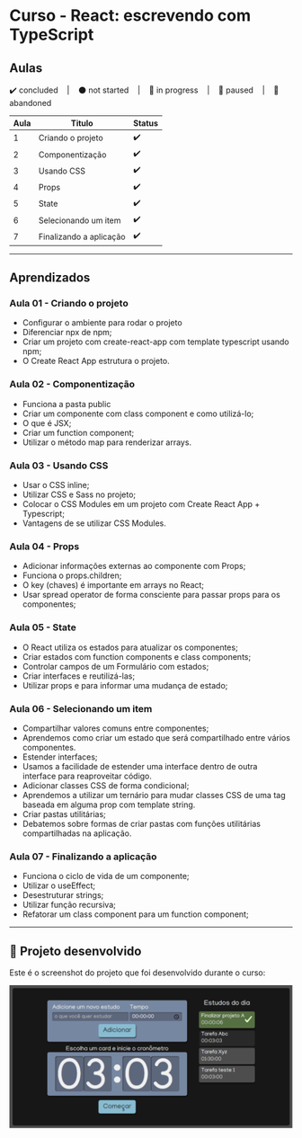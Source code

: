 # Curso - React: escrevendo com TypeScript

## Aulas
<p>
  ✔️ concluded &nbsp;&nbsp;&nbsp;|&nbsp;&nbsp;&nbsp;
  ⚫ not started &nbsp;&nbsp;&nbsp;|&nbsp;&nbsp;&nbsp;
  🔵 in progress &nbsp;&nbsp;&nbsp;|&nbsp;&nbsp;&nbsp;
  🔶 paused &nbsp;&nbsp;&nbsp;|&nbsp;&nbsp;&nbsp;
  🔴 abandoned 
</p>

| Aula | Titulo | Status |
| --- | --- | --- |
| 1 | Criando o projeto | ✔️ |
| 2 | Componentização | ✔️ |
| 3 | Usando CSS | ✔️ |
| 4 | Props | ✔️ |
| 5 | State | ✔️ |
| 6 | Selecionando um item | ✔️ |
| 7 | Finalizando a aplicação | ✔️ |

---

## Aprendizados

### Aula 01 - Criando o projeto
<ul>
  <li>Configurar o ambiente para rodar o projeto</li>
  <li>Diferenciar npx de npm;</li>
  <li>Criar um projeto com create-react-app com template typescript usando npm;</li>
  <li>O Create React App estrutura o projeto.</li>
</ul>

### Aula 02 - Componentização
<ul>
  <li>Funciona a pasta public</li>
  <li>Criar um componente com class component e como utilizá-lo;</li>
  <li>O que é JSX;</li>
  <li>Criar um function component;</li>
  <li>Utilizar o método map para renderizar arrays.</li>
</ul>

### Aula 03 - Usando CSS
<ul>
  <li>Usar o CSS inline;</li>
  <li>Utilizar CSS e Sass no projeto;</li>
  <li>Colocar o CSS Modules em um projeto com Create React App + Typescript;</li>
  <li>Vantagens de se utilizar CSS Modules.</li>
</ul>

### Aula 04 - Props
<ul>
  <li>Adicionar informações externas ao componente com Props;</li>
  <li>Funciona o props.children;</li>
  <li>O key (chaves) é importante em arrays no React;</li>
  <li>Usar spread operator de forma consciente para passar props para os componentes;</li>
</ul>

### Aula 05 - State
<ul>
  <li>O React utiliza os estados para atualizar os componentes;</li>
  <li>Criar estados com function components e class components;</li>
  <li>Controlar campos de um Formulário com estados;</li>
  <li>Criar interfaces e reutilizá-las;</li>
  <li>Utilizar props e para informar uma mudança de estado;</li>
</ul>

### Aula 06 - Selecionando um item
<ul>
  <li>Compartilhar valores comuns entre componentes;</li>
  <li>Aprendemos como criar um estado que será compartilhado entre vários componentes.</li>
  <li>Estender interfaces;</li>
  <li>Usamos a facilidade de estender uma interface dentro de outra interface para reaproveitar código.</li>
  <li>Adicionar classes CSS de forma condicional;</li>
  <li>Aprendemos a utilizar um ternário para mudar classes CSS de uma tag baseada em alguma prop com template string.</li>
  <li>Criar pastas utilitárias;</li>
  <li>Debatemos sobre formas de criar pastas com funções utilitárias compartilhadas na aplicação.</li>
</ul>

### Aula 07 - Finalizando a aplicação
<ul>
  <li>Funciona o ciclo de vida de um componente;</li>
  <li>Utilizar o useEffect;</li>
  <li>Desestruturar strings;</li>
  <li>Utilizar função recursiva;</li>
  <li>Refatorar um class component para um function component;</li>
</ul>

---

## 🎯 Projeto desenvolvido
Este é o screenshot do projeto que foi desenvolvido durante o curso:

<p align="center">
  <img alt="Miniatura da imagem do projeto"src="../../.github/thumbs/aluraStudies-preview.svg">
</p>